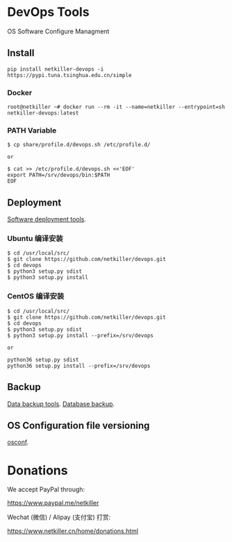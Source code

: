 DevOps Tools
====

OS Software Configure Managment

Install
-------

	pip install netkiller-devops -i https://pypi.tuna.tsinghua.edu.cn/simple

### Docker 

	root@netkiller ~# docker run --rm -it --name=netkiller --entrypoint=sh netkiller-devops:latest

### PATH Variable

	$ cp share/profile.d/devops.sh /etc/profile.d/
	
	or 
	
	$ cat >> /etc/profile.d/devops.sh <<'EOF'
	export PATH=/srv/devops/bin:$PATH
	EOF
	
	
Deployment
----------
[Software deployment tools](https://github.com/netkiller/devops/blob/master/doc/deployment.md).	

### Ubuntu 编译安装

	$ cd /usr/local/src/
	$ git clone https://github.com/netkiller/devops.git
	$ cd devops
	$ python3 setup.py sdist
	$ python3 setup.py install

### CentOS 编译安装

	$ cd /usr/local/src/
	$ git clone https://github.com/netkiller/devops.git
	$ cd devops
	$ python3 setup.py sdist
	$ python3 setup.py install --prefix=/srv/devops
	
	or
	
	python36 setup.py sdist
  	python36 setup.py install --prefix=/srv/devops

Backup
------
[Data backup tools](https://github.com/netkiller/devops/blob/master/doc/backup.md).	
[Database backup](https://github.com/netkiller/devops/blob/master/doc/database.md).	

OS Configuration file versioning
-----
[osconf](https://github.com/netkiller/devops/blob/master/doc/osconf.md).	


# Donations

We accept PayPal through:

https://www.paypal.me/netkiller

Wechat (微信) / Alipay (支付宝) 打赏:

https://www.netkiller.cn/home/donations.html

